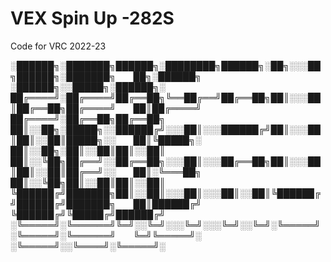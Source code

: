 # VEX Spin Up -282S
Code for VRC 2022-23 


░██████╗░███████╗██████╗░████████╗██████╗░██╗░░░██╗██████╗░███████╗  ██╗░██████╗  ░██████╗░░█████╗░██████╗░ ██╔════╝░██╔════╝██╔══██╗╚══██╔══╝██╔══██╗██║░░░██║██╔══██╗██╔════╝  ██║██╔════╝  ██╔════╝░██╔══██╗██╔══██╗ ██║░░██╗░█████╗░░██████╔╝░░░██║░░░██████╔╝██║░░░██║██║░░██║█████╗░░  ██║╚█████╗░  ██║░░██╗░██║░░██║██║░░██║ ██║░░╚██╗██╔══╝░░██╔══██╗░░░██║░░░██╔══██╗██║░░░██║██║░░██║██╔══╝░░  ██║░╚═══██╗  ██║░░╚██╗██║░░██║██║░░██║ ╚██████╔╝███████╗██║░░██║░░░██║░░░██║░░██║╚██████╔╝██████╔╝███████╗  ██║██████╔╝  ╚██████╔╝╚█████╔╝██████╔╝ ░╚═════╝░╚══════╝╚═╝░░╚═╝░░░╚═╝░░░╚═╝░░╚═╝░╚═════╝░╚═════╝░╚══════╝  ╚═╝╚═════╝░  ░╚═════╝░░╚════╝░╚═════╝░
